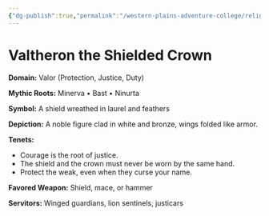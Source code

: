 ```yaml
---
{"dg-publish":true,"permalink":"/western-plains-adventure-college/religion/pantheon-of-the-nine-currents/valtheron-the-shielded-crown/"}
---
```



# Valtheron the Shielded Crown

**Domain:** Valor (Protection, Justice, Duty)

**Mythic Roots:** Minerva • Bast • Ninurta

**Symbol:** A shield wreathed in laurel and feathers

**Depiction:**
A noble figure clad in white and bronze, wings folded like armor.

**Tenets:**
- Courage is the root of justice.
- The shield and the crown must never be worn by the same hand.
- Protect the weak, even when they curse your name.

**Favored Weapon:** Shield, mace, or hammer

**Servitors:** Winged guardians, lion sentinels, justicars
